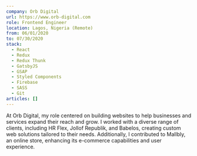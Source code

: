 ```yaml
---
company: Orb Digital
url: https://www.orb-digital.com
role: Frontend Engineer
location: Lagos, Nigeria (Remote)
from: 06/01/2020
to: 07/30/2020
stack:
  - React
  - Redux
  - Redux Thunk
  - GatsbyJS
  - GSAP
  - Styled Components
  - Firebase
  - SASS
  - Git
articles: []
---
```

At Orb Digital, my role centered on building websites to help businesses and services expand their reach and grow. I worked with a diverse range of clients, including HR Flex, Jollof Republik, and Babelos, creating custom web solutions tailored to their needs. Additionally, I contributed to Mallbly, an online store, enhancing its e-commerce capabilities and user experience.
